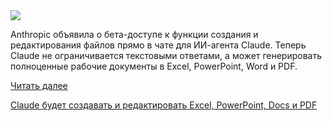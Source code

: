 <!--2025-09-10 14:19:42-->
<div class="yb">
  <div class="rss habr"><img src="https://habrastorage.org/getpro/habr/upload_files/a3f/588/164/a3f58816431cb5673dec696cf3588c02.jpg" /><p>Anthropic объявила о бета-доступе к функции создания и редактирования файлов прямо в чате для ИИ-агента Claude. Теперь Claude не ограничивается текстовыми ответами, а может генерировать полноценные рабочие документы в Excel, PowerPoint, Word и PDF.  </p> <a href="https://habr.com/ru/articles/945764/#habracut">Читать далее</a> <p class="titl"><a href="https://habr.com/ru/companies/bothub/news/945764/?utm_source=habrahabr&utm_medium=rss&utm_campaign=945764">Claude будет создавать и редактировать Excel, PowerPoint, Docs и PDF</a></p></div>
</div>
